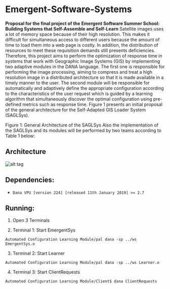 # Emergent-Software-Systems

**Proposal for the final project of the** ​ **Emergent Software Summer School:
Building Systems that Self-Assemble and Self-Learn**
Satellite images uses a lot of memory space because of their high resolution. This
makes it difficult for simultaneous access to different users because the amount of time to
load them into a web page is costly. In addition, the distribution of resources to meet these
requisition demands still presents deficiencies. Therefore, this project aims to perform the
optimization of response time in systems that work with Geographic Image Systems (GIS) by
implementing two adaptive modules in the DANA language. The first one is responsible for
performing the image processing, aiming to compress and treat a high resolution image in a
distributed architecture so that it is made available in a timely manner to the user. The
second module will be responsible for automatically and adaptively define the appropriate
configuration according to the characteristics of the user request which is guided by a
learning algorithm that simultaneously discover the optimal configuration using pre-defined
metrics such as response time. Figure 1 presents an initial proposal of the general
architecture for the Self-Adapted GIS Loader System (SAGLSys).

Figure 1: General Architecture of the SAGLSys
Also the implementation of the SAGLSys and its modules will be performed by two
teams according to Table 1 below:

## Architecture
![alt tag](https://raw.githubusercontent.com/maikynata/Emergent-Software-Systems/blob/master/Automated-Configuration-Learning-Module/architecture/arch.png)


## Dependencies:
 - `Dana VPU [version 224] [released 11th January 2019] >= 2.7`


## Running:
 1. Open 3 Terminals

 2. Terminal 1: Start EmergentSys
 ```
 Automated Configuration Learning Module/pal dana -sp ../ws EmergentSys.o
 ```
 3. Terminal 2: Start Learner
 ```
 Automated Configuration Learning Module/pal dana -sp ../ws Learner.o
 ```
 4. Terminal 3: Start ClientRequests
 ```
 Automated Configuration Learning Module/Client$ dana ClientRequests
 ```
